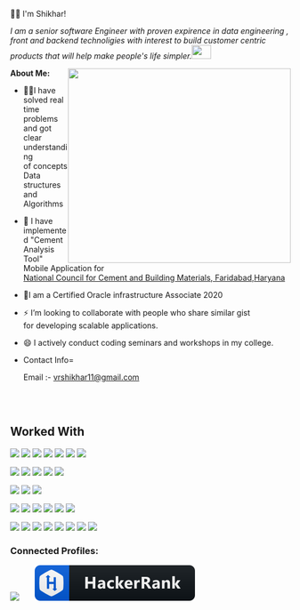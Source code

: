 🙋‍♂️ I'm Shikhar!

<p>
 <em>
    I am a senior software Engineer with proven expirence in data engineering , front and backend technoligies with interest to build customer centric products that will help make people's life simpler.<img src="https://raw.githubusercontent.com/TheDudeThatCode/TheDudeThatCode/master/Assets/Developer.gif" width=35 height=25>  
 </em>
  </p>
  
  <img height="350" width="400" align="right" src="https://cdn.dribbble.com/users/926537/screenshots/4502924/python-2.gif" />
<b>About Me:</b>


- 👨‍💻I have solved real time problems and got clear understanding <br>of concepts Data structures and Algorithms
- 💼 I have implemented "Cement Analysis Tool" Mobile Application for <br> <a href="https://www.ncbindia.com/">National Council for Cement and Building Materials, Faridabad,Haryana</a>
- 💼I am a Certified Oracle infrastructure Associate 2020
- ⚡ I’m looking to collaborate  with people who share similar gist <br> for developing scalable applications.
- 😄 I actively conduct coding seminars and workshops in my college.
- Contact Info= <br>

  Email      :-   vrshikhar11@gmail.com <br>
 
 <br><br>
## Worked With

<p>
<!-- Programming Languages -->
<code><img height="40" src="https://img.shields.io/badge/java-%23ED8B00.svg?&style=for-the-badge&logo=java&logoColor=white" /></code>
<code><img height="40" src="https://img.shields.io/badge/c%20-%2300599C.svg?&style=for-the-badge&logo=c&logoColor=white" /></code>
<code><img height="40" src="https://img.shields.io/badge/python-%233776AB.svg?&style=for-the-badge&logo=python&logoColor=white" /></code>
<code><img height="40" src="https://img.shields.io/badge/javascript-%23323330.svg?&style=for-the-badge&logo=javascript&logoColor=%23F7DF1E" /></code>
<code><img height="40" src="https://img.shields.io/badge/php-%23777BB4.svg?&style=for-the-badge&logo=php&logoColor=white" /></code>
<code><img height="40" src="https://img.shields.io/badge/html5-%23E34F26.svg?&style=for-the-badge&logo=html5&logoColor=white" /></code>
<code><img height="40" src="https://img.shields.io/badge/dart-%230175C2.svg?&style=for-the-badge&logo=dart&logoColor=white" /></code>

<!-- Frameworks & Libraries -->
<code><img height="40" src="https://img.shields.io/badge/spring%20-%236DB33F.svg?&style=for-the-badge&logo=spring&logoColor=white" /></code>
<code><img height="40" src="https://img.shields.io/badge/react-%2361DAFB.svg?&style=for-the-badge&logo=react&logoColor=black" /></code>
<code><img height="40" src="https://img.shields.io/badge/flutter-%2302569B.svg?&style=for-the-badge&logo=flutter&logoColor=white" /></code>
<code><img height="40" src="https://img.shields.io/badge/bootstrap-%23563D7C.svg?&style=for-the-badge&logo=bootstrap&logoColor=white" /></code>
<code><img height="40" src="https://img.shields.io/badge/jest-%23C21325.svg?&style=for-the-badge&logo=jest&logoColor=white" /></code>

<!-- Databases -->
<code><img height="40" src="https://img.shields.io/badge/mysql-%2300f.svg?&style=for-the-badge&logo=mysql&logoColor=white" /></code>
<code><img height="40" src="https://img.shields.io/badge/oracle-%23F00000.svg?&style=for-the-badge&logo=oracle&logoColor=white" /></code>
<code><img height="40" src="https://img.shields.io/badge/sql-%23025E8C.svg?&style=for-the-badge&logo=database&logoColor=white" /></code>

<!-- Big Data & Cloud -->
<code><img height="40" src="https://img.shields.io/badge/apache%20spark-%23E25A1C.svg?&style=for-the-badge&logo=apachespark&logoColor=white" /></code>
<code><img height="40" src="https://img.shields.io/badge/databricks-%23FF3621.svg?&style=for-the-badge&logo=databricks&logoColor=white" /></code>
<code><img height="40" src="https://img.shields.io/badge/palantir-%23000000.svg?&style=for-the-badge&logo=palantir&logoColor=white" /></code>
<code><img height="40" src="https://img.shields.io/badge/Power%20BI-F2C811?style=for-the-badge&logo=powerbi&logoColor=black" /></code>
<code><img height="40" src="https://img.shields.io/badge/AWS-%23FF9900.svg?&style=for-the-badge&logo=amazon-aws&logoColor=white" /></code>
<code><img height="40" src="https://img.shields.io/badge/Oracle%20Cloud-F80000?style=for-the-badge&logo=oracle&logoColor=white" /></code>

<!-- Tools & DevOps -->
<code><img height="40" src="https://img.shields.io/badge/git-%23F05033.svg?&style=for-the-badge&logo=git&logoColor=white" /></code>
<code><img height="40" src="https://img.shields.io/badge/github-%23181717.svg?&style=for-the-badge&logo=github&logoColor=white" /></code>
<code><img height="40" src="https://img.shields.io/badge/docker-%230db7ed.svg?&style=for-the-badge&logo=docker&logoColor=white" /></code>
<code><img height="40" src="https://img.shields.io/badge/apache%20tomcat-%23F8DC75.svg?&style=for-the-badge&logo=apachetomcat&logoColor=black" /></code>
<code><img height="40" src="https://img.shields.io/badge/jira-%230052CC.svg?&style=for-the-badge&logo=jira&logoColor=white" /></code>
<code><img height="40" src="https://img.shields.io/badge/confluence-%23172BF4.svg?&style=for-the-badge&logo=confluence&logoColor=white" /></code>
<code><img height="40" src="https://img.shields.io/badge/bitbucket-%230052CC.svg?&style=for-the-badge&logo=bitbucket&logoColor=white" /></code>
<code><img height="40" src="https://img.shields.io/badge/php-%23777BB4.svg?&style=for-the-badge&logo=php&logoColor=white" /></code>
</p>



### Connected Profiles:
<p>
<a href="https://www.linkedin.com/in/shikhar-varshney-b72638145/"><img src="https://img.shields.io/badge/linkedin-%230077B5.svg?&style=for-the-badge&logo=linkedin&logoColor=white" /></a> &nbsp; &nbsp; &nbsp; <a href="https://www.hackerrank.com/Shikhar_8?hr_r=1"><img src="https://github.com/MikeCodesDotNET/ColoredBadges/blob/master/svg/dev/services/hackerrank.svg" /></a> 
 </p>


 


<!-- - 💬 Ask me about ...- 📫 How to reach me: ...- 😄 Pronouns: ... - ⚡ Fun fact: ... -->
<!-- -->
